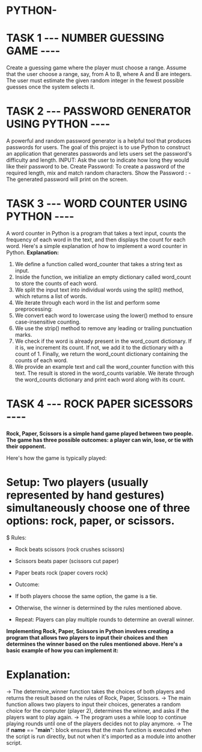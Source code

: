 # PYTHON-  

# TASK 1 --- NUMBER GUESSING GAME ----
Create a guessing game where the player must choose a range.
Assume that the user choose a range, say, from A to B, where A and B are integers.
The user must estimate the given random integer in the fewest possible guesses once the system selects it.


# TASK 2 --- PASSWORD GENERATOR USING PYTHON  ---- 
A powerful and random password generator is a helpful tool that produces passwords for users. The goal of this project is to use Python to construct an application that generates passwords and lets users set the password's difficulty and length.
INPUT: Ask the user to indicate how long they would like their password to be.
Create Password: To create a password of the required length, mix and match random characters.
Show the Password : - The generated password will print on the screen.


# TASK 3 --- WORD COUNTER USING PYTHON  ---- 
 A word counter in Python is a program that takes a text input, counts the frequency of each word in the text, and then displays the count for each word. Here's a simple explanation of how to implement a word counter in Python.
 **Explanation:**

1. We define a function called word_counter that takes a string text as input.
2. Inside the function, we initialize an empty dictionary called word_count to store the counts of each word.
3. We split the input text into individual words using the split() method, which returns a list of words.
4. We iterate through each word in the list and perform some preprocessing:
5. We convert each word to lowercase using the lower() method to ensure case-insensitive counting.
6. We use the strip() method to remove any leading or trailing punctuation marks.
7. We check if the word is already present in the word_count dictionary. If it is, we increment its count. If not, we add it to the dictionary with a count of 1.
   Finally, we return the word_count dictionary containing the counts of each word.
8. We provide an example text and call the word_counter function with this text. The result is stored in the word_counts variable.
   We iterate through the word_counts dictionary and print each word along with its count.
   
# TASK 4 --- ROCK PAPER SICESSORS ----
**Rock, Paper, Scissors is a simple hand game played between two people. The game has three possible outcomes: a player can win, lose, or tie with their opponent.**

Here's how the game is typically played:

# Setup: Two players (usually represented by hand gestures) simultaneously choose one of three options: rock, paper, or scissors.

$ Rules:

- Rock beats scissors (rock crushes scissors)
- Scissors beats paper (scissors cut paper)
- Paper beats rock (paper covers rock)
- Outcome:

- If both players choose the same option, the game is a tie.
- Otherwise, the winner is determined by the rules mentioned above.
- Repeat: Players can play multiple rounds to determine an overall winner.

**Implementing Rock, Paper, Scissors in Python involves creating a program that allows two players to input their choices and then determines the winner based on the rules mentioned above. Here's a basic example of how you can implement it:** 

# Explanation:

-> The determine_winner function takes the choices of both players and returns the result based on the rules of Rock, Paper, Scissors.
-> The main function allows two players to input their choices, generates a random choice for the computer (player 2), determines the winner, and asks if the players want to play again.
-> The program uses a while loop to continue playing rounds until one of the players decides not to play anymore.
-> The if __name__ == "__main__": block ensures that the main function is executed when the script is run directly, but not when it's imported as a module into another script.







